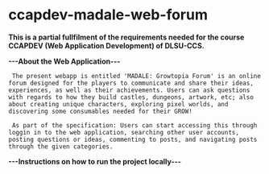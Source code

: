 # ccapdev-madale-web-forum

**This is a partial fullfilment of the requirements needed for the course CCAPDEV (Web Application Development) of DLSU-CCS.** 

**---About the Web Application---**

     The present webapp is entitled 'MADALE: Growtopia Forum' is an online forum designed for the players to communicate and share their ideas, experiences, as well as their achievements. Users can ask questions with regards to how they build castles, dungeons, artwork, etc; also about creating unique characters, exploring pixel worlds, and discovering some consumables needed for their GROW! 

     As part of the specification: Users can start accessing this through loggin in to the web application, searching other user accounts, posting questions or ideas, commenting to posts, and navigating posts through the given categories. 

**---Instructions on how to run the project locally---**


